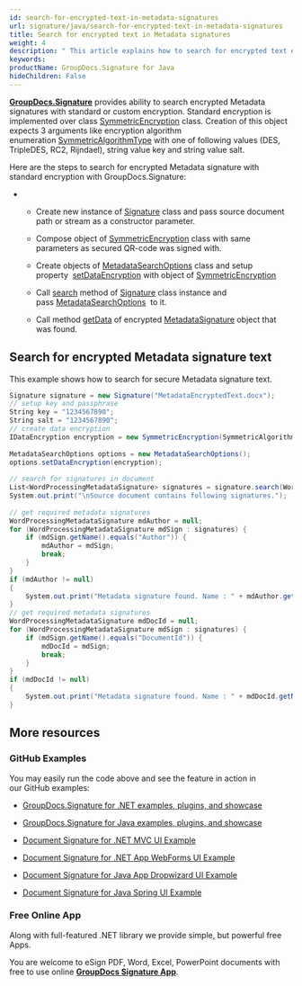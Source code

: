 ```yaml
---
id: search-for-encrypted-text-in-metadata-signatures
url: signature/java/search-for-encrypted-text-in-metadata-signatures
title: Search for encrypted text in Metadata signatures
weight: 4
description: " This article explains how to search for encrypted text electronic signatures in the document metadata. This topic contains example of using standard encryption and search for encrypted text in the document metadata with further decryption by GroupDocs.Signature API."
keywords: 
productName: GroupDocs.Signature for Java
hideChildren: False
---
```

[**GroupDocs.Signature**](https://products.groupdocs.com/signature/java) provides ability to search encrypted Metadata signatures with standard or custom encryption. Standard encryption is implemented over class [SymmetricEncryption](https://apireference.groupdocs.com/java/signature/com.groupdocs.signature.domain.extensions.encryption/SymmetricEncryption) class. Creation of this object expects 3 arguments like encryption algorithm enumeration [SymmetricAlgorithmType](https://apireference.groupdocs.com/java/signature/com.groupdocs.signature.domain.extensions.encryption/SymmetricAlgorithmType) with one of following values (DES, TripleDES, RC2, Rijndael), string value key and string value salt.

Here are the steps to search for encrypted Metadata signature with standard encryption with GroupDocs.Signature:

*   *   Create new instance of [Signature](https://apireference.groupdocs.com/java/signature/com.groupdocs.signature/Signature) class and pass source document path or stream as a constructor parameter.
        
    *   Compose object of [SymmetricEncryption](https://apireference.groupdocs.com/java/signature/com.groupdocs.signature.domain.extensions.encryption/SymmetricEncryption) class with same parameters as secured QR-code was signed with.  
        
    *   Create objects of [MetadataSearchOptions](https://apireference.groupdocs.com/net/signature/groupdocs.signature.options/metadatasearchoptions) class and setup property  [setDataEncryption](https://apireference.groupdocs.com/java/signature/com.groupdocs.signature.domain.signatures.metadata/MetadataSignature#setDataEncryption(com.groupdocs.signature.domain.extensions.encryption.IDataEncryption)) with object of [SymmetricEncryption](https://apireference.groupdocs.com/java/signature/com.groupdocs.signature.domain.extensions.encryption/SymmetricEncryption)  
        
    *   Call [search](https://apireference.groupdocs.com/java/signature/com.groupdocs.signature/Signature#search(java.lang.Class,%20com.groupdocs.signature.options.search.SearchOptions)) method of [Signature](https://apireference.groupdocs.com/java/signature/com.groupdocs.signature/Signature) class instance and pass [MetadataSearchOptions](https://apireference.groupdocs.com/net/signature/groupdocs.signature.options/metadatasearchoptions)  to it.
        
    *   Call method [getData](https://apireference.groupdocs.com/java/signature/com.groupdocs.signature.domain.signatures.metadata/MetadataSignature#getData(java.lang.Class)) of encrypted [MetadataSignature](https://apireference.groupdocs.com/java/signature/com.groupdocs.signature.domain.signatures.metadata/MetadataSignature) object that was found.

## Search for encrypted Metadata signature text

This example shows how to search for secure Metadata signature text.

```csharp
Signature signature = new Signature("MetadataEncryptedText.docx");
// setup key and passphrase
String key = "1234567890";
String salt = "1234567890";
// create data encryption
IDataEncryption encryption = new SymmetricEncryption(SymmetricAlgorithmType.Rijndael, key, salt);
 
MetadataSearchOptions options = new MetadataSearchOptions();
options.setDataEncryption(encryption);
 
// search for signatures in document
List<WordProcessingMetadataSignature> signatures = signature.search(WordProcessingMetadataSignature.class,options);
System.out.print("\nSource document contains following signatures.");
 
// get required metadata signatures
WordProcessingMetadataSignature mdAuthor = null;
for (WordProcessingMetadataSignature mdSign : signatures) {
    if (mdSign.getName().equals("Author")) {
        mdAuthor = mdSign;
        break;
    }
}
if (mdAuthor != null)
{
    System.out.print("Metadata signature found. Name : " + mdAuthor.getName() + ". Value: " + mdAuthor.getData(String.class));
}
// get required metadata signatures
WordProcessingMetadataSignature mdDocId = null;
for (WordProcessingMetadataSignature mdSign : signatures) {
    if (mdSign.getName().equals("DocumentId")) {
        mdDocId = mdSign;
        break;
    }
}
if (mdDocId != null)
{
    System.out.print("Metadata signature found. Name : " + mdDocId.getName() + ". Value: " + mdDocId.getData(String.class));
}
```

## More resources

### GitHub Examples 

You may easily run the code above and see the feature in action in our GitHub examples:

*   [GroupDocs.Signature for .NET examples, plugins, and showcase](https://github.com/groupdocs-signature/GroupDocs.Signature-for-.NET)
    
*   [GroupDocs.Signature for Java examples, plugins, and showcase](https://github.com/groupdocs-signature/GroupDocs.Signature-for-Java)
    
*   [Document Signature for .NET MVC UI Example](https://github.com/groupdocs-signature/GroupDocs.Signature-for-.NET-MVC) 
    
*   [Document Signature for .NET App WebForms UI Example](https://github.com/groupdocs-signature/GroupDocs.Signature-for-.NET-WebForms)
    
*   [Document Signature for Java App Dropwizard UI Example](https://github.com/groupdocs-signature/GroupDocs.Signature-for-Java-Dropwizard)
    
*   [Document Signature for Java Spring UI Example](https://github.com/groupdocs-signature/GroupDocs.Signature-for-Java-Spring)
    

### Free Online App 

Along with full-featured .NET library we provide simple, but powerful free Apps.

You are welcome to eSign PDF, Word, Excel, PowerPoint documents with free to use online **[GroupDocs Signature App](https://products.groupdocs.app/signature)**.
